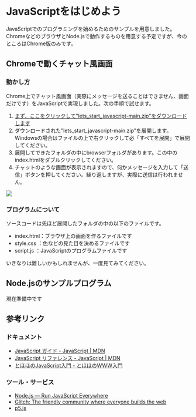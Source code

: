 # JavaScriptをはじめよう
JavaScriptでのプログラミングを始めるためのサンプルを用意しました。
ChromeなどのブラウザとNode.jsで動作するものを用意する予定ですが、今のところはChrome版のみです。

## Chromeで動くチャット風画面
### 動かし方
Chrome上でチャット風画面（実際にメッセージを送ることはできません、画面だけです）をJavaScriptで実現しました。次の手順で試せます。

1. [まず、ここをクリックして"lets_start_javascript-main.zip"をダウンロードします](https://github.com/kwaka1208/lets_start_javascript/archive/refs/heads/main.zip)
2. ダウンロードされた"lets_start_javascript-main.zip"を展開します。Windowsの場合はファイルの上で右クリックして必「すべてを展開」で展開してください。
3. 展開してできたフォルダの中にbrowserフォルダがあります。この中のindex.htmlをダブルクリックしてください。
4. チャットのような画面が表示されますので、何かメッセージを入力して「送信」ボタンを押してください。繰り返しますが、実際に送信は行われません。

![](browser/capture.png)

### プログラムについて
ソースコードは先ほど展開したフォルダの中の以下のファイルです。

- index.html：ブラウザ上の画面を作るファイルです
- style.css ：色などの見た目を決めるファイルです
- script.js ：JavaScriptのプログラムファイルです

いきなりは難しいかもしれませんが、一度見てみてください。

## Node.jsのサンプルプログラム
現在準備中です

## 参考リンク
### ドキュメント
- [JavaScript ガイド - JavaScript | MDN](https://developer.mozilla.org/ja/docs/Web/JavaScript/Guide)
- [JavaScript リファレンス - JavaScript | MDN](https://developer.mozilla.org/ja/docs/Web/JavaScript/Reference)
- [とほほのJavaScript入門 - とほほのWWW入門](https://www.tohoho-web.com/js/index.htm)

### ツール・サービス
- [Node.js — Run JavaScript Everywhere](https://nodejs.org/en)
- [Glitch: The friendly community where everyone builds the web](https://glitch.com/)
- [p5.js](https://p5js.org/)
